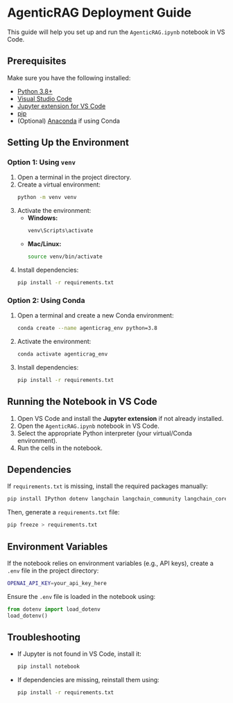 # AgenticRAG Deployment Guide

This guide will help you set up and run the `AgenticRAG.ipynb` notebook in VS Code.

## Prerequisites

Make sure you have the following installed:
- [Python 3.8+](https://www.python.org/downloads/)
- [Visual Studio Code](https://code.visualstudio.com/)
- [Jupyter extension for VS Code](https://marketplace.visualstudio.com/items?itemName=ms-toolsai.jupyter)
- [pip](https://pip.pypa.io/en/stable/)
- (Optional) [Anaconda](https://www.anaconda.com/) if using Conda

## Setting Up the Environment

### Option 1: Using `venv`

1. Open a terminal in the project directory.
2. Create a virtual environment:
   ```sh
   python -m venv venv
   ```
3. Activate the environment:
   - **Windows:**
     ```sh
     venv\Scripts\activate
     ```
   - **Mac/Linux:**
     ```sh
     source venv/bin/activate
     ```
4. Install dependencies:
   ```sh
   pip install -r requirements.txt
   ```

### Option 2: Using Conda

1. Open a terminal and create a new Conda environment:
   ```sh
   conda create --name agenticrag_env python=3.8
   ```
2. Activate the environment:
   ```sh
   conda activate agenticrag_env
   ```
3. Install dependencies:
   ```sh
   pip install -r requirements.txt
   ```

## Running the Notebook in VS Code

1. Open VS Code and install the **Jupyter extension** if not already installed.
2. Open the `AgenticRAG.ipynb` notebook in VS Code.
3. Select the appropriate Python interpreter (your virtual/Conda environment).
4. Run the cells in the notebook.

## Dependencies

If `requirements.txt` is missing, install the required packages manually:
```sh
pip install IPython dotenv langchain langchain_community langchain_core langchain_groq langchain_openai langchain_text_splitters langgraph pydantic
```
Then, generate a `requirements.txt` file:
```sh
pip freeze > requirements.txt
```

## Environment Variables

If the notebook relies on environment variables (e.g., API keys), create a `.env` file in the project directory:
```sh
OPENAI_API_KEY=your_api_key_here
```
Ensure the `.env` file is loaded in the notebook using:
```python
from dotenv import load_dotenv
load_dotenv()
```

## Troubleshooting

- If Jupyter is not found in VS Code, install it:
  ```sh
  pip install notebook
  ```
- If dependencies are missing, reinstall them using:
  ```sh
  pip install -r requirements.txt
  ```
